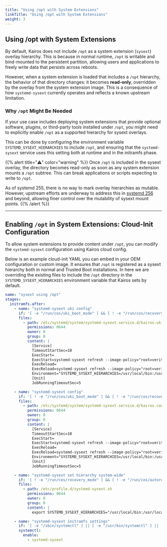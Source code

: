 ```yaml
---
title: "Using /opt with System Extensions"
linkTitle: "Using /opt with System Extensions"
weight: 3
---
```


## Using /opt with System Extensions

By default, Kairos does not include `/opt` as a system extension (`sysext`) overlay hierarchy. This is because in normal runtime, `/opt` is writable and bind-mounted to the persistent partition, allowing users and applications to freely write data that persists across reboots.

However, when a system extension is loaded that includes a `/opt` hierarchy, the behavior of that directory changes: it becomes **read-only**, overridden by the overlay from the system extension image. This is a consequence of how `systemd-sysext` currently operates and reflects a known upstream limitation.

### Why `/opt` Might Be Needed

If your use case includes deploying system extensions that provide optional software, plugins, or third-party tools installed under `/opt`, you might need to explicitly enable `/opt` as a supported hierarchy for sysext overlays.

This can be done by configuring the environment variable `SYSTEMD_SYSEXT_HIERARCHIES` to include `/opt`, and ensuring that the `systemd-sysext` service uses this setting both at runtime and in the initramfs phase.

{{% alert title="⚠️" color="warning" %}}
Once `/opt` is included in the sysext overlay, the directory becomes read-only as soon as any system extension mounts a `/opt` subtree. This can break applications or scripts expecting to write to `/opt`.

As of systemd 255, there is no way to mark overlay hierarchies as mutable. However, upstream efforts are underway to address this in [systemd 256](https://www.freedesktop.org/software/systemd/man/latest/systemd-sysext.html#Mutability) and beyond, allowing finer control over the mutability of sysext mount points.
{{% /alert %}}

---

## Enabling `/opt` in System Extensions: Cloud-Init Configuration

To allow system extensions to provide content under `/opt`, you can modify the `systemd-sysext` configuration using Kairos cloud config.

Below is an example cloud-init YAML you can embed in your OEM configuration or custom image. It ensures that `/opt` is registered as a sysext hierarchy both in normal and Trusted Boot installations. In here we are overriding the existing files to include the `/opt` directory in the `SYSTEMD_SYSEXT_HIERARCHIES` environment variable that Kairos sets by default.

```yaml
name: "sysext using /opt"
stages:
  initramfs.after:
    - name: "systemd-sysext uki config"
      if: '[ -e "/run/cos/uki_boot_mode" ] && [ ! -e "/run/cos/recovery_mode" ] && [ ! -e "/run/cos/autoreset_mode" ]'
      files:
        - path: /etc/systemd/system/systemd-sysext.service.d/kairos-uki.conf
          permissions: 0644
          owner: 0
          group: 0
          content: |
            [Service]
            TimeoutStartSec=10
            ExecStart=
            ExecStart=systemd-sysext refresh --image-policy="root=verity+signed+absent:usr=verity+signed+absent"
            ExecReload=
            ExecReload=systemd-sysext refresh --image-policy="root=verity+signed+absent:usr=verity+signed+absent"
            Environment="SYSTEMD_SYSEXT_HIERARCHIES=/usr/local/bin:/usr/local/sbin:/usr/local/include:/usr/local/lib:/usr/local/share:/usr/local/src:/usr/bin:/usr/share:/usr/lib:/usr/include:/usr/src:/usr/sbin:/opt"
            [Unit]
            JobRunningTimeoutSec=5

    - name: "systemd-sysext config"
      if: '[ ! -e "/run/cos/uki_boot_mode" ] && [ ! -e "/run/cos/recovery_mode" ] && [ ! -e "/run/cos/autoreset_mode" ]'
      files:
        - path: /etc/systemd/system/systemd-sysext.service.d/kairos.conf
          permissions: 0644
          owner: 0
          group: 0
          content: |
            [Service]
            TimeoutStartSec=10
            ExecStart=
            ExecStart=systemd-sysext refresh --image-policy="root=verity+absent:usr=verity+absent"
            ExecReload=
            ExecReload=systemd-sysext refresh --image-policy="root=verity+absent:usr=verity+absent"
            Environment="SYSTEMD_SYSEXT_HIERARCHIES=/usr/local/bin:/usr/local/sbin:/usr/local/include:/usr/local/lib:/usr/local/share:/usr/local/src:/usr/bin:/usr/share:/usr/lib:/usr/include:/usr/src:/usr/sbin:/opt"
            [Unit]
            JobRunningTimeoutSec=5

    - name: "systemd-sysext set hierarchy system-wide"
      if: '[ ! -e "/run/cos/recovery_mode" ] && [ ! -e "/run/cos/autoreset_mode" ]'
      files:
        - path: /etc/profile.d/systemd-sysext.sh
          permissions: 0644
          owner: 0
          group: 0
          content: |
            export SYSTEMD_SYSEXT_HIERARCHIES="/usr/local/bin:/usr/local/sbin:/usr/local/include:/usr/local/lib:/usr/local/share:/usr/local/src:/usr/bin:/usr/share:/usr/lib:/usr/include:/usr/src:/usr/sbin:/opt"

    - name: "systemd-sysext initramfs settings"
      if: '[ -e "/sbin/systemctl" ] || [ -e "/usr/bin/systemctl" ] || [ -e "/usr/sbin/systemctl" ] || [ -e "/bin/systemctl" ]'
      systemctl:
        enable:
          - systemd-sysext
